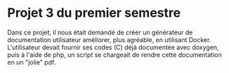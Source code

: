# Projet 3 du premier semestre
Dans ce projet, il nous était demandé de créer un générateur de documentation utilisateur améliorer, plus agréable, en utilisant Docker. L'utilisateur devait fournir ses codes (C) déjà documentée avec doxygen, puis à l'aide de php, un script se chargeait de rendre cette documentation en un "jolie" pdf.
